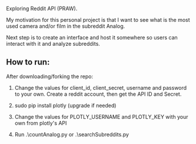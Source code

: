 Exploring Reddit API (PRAW).

My motivation for this personal project is that I want to see what is the most used camera and/or film in the subreddit Analog.

Next step is to create an interface and host it somewhere so users can interact with it and analyze subreddits.

How to run:
-------------------
After downloading/forking the repo:
1. Change the values for client_id, client_secret, username and password to your own. Create a reddit account, then get the API ID and Secret.

2. sudo pip install plotly (upgrade if needed)

3. Change the values for PLOTLY_USERNAME and PLOTLY_KEY with your own from plotly's API

4. Run .\countAnalog.py or .\searchSubreddits.py
